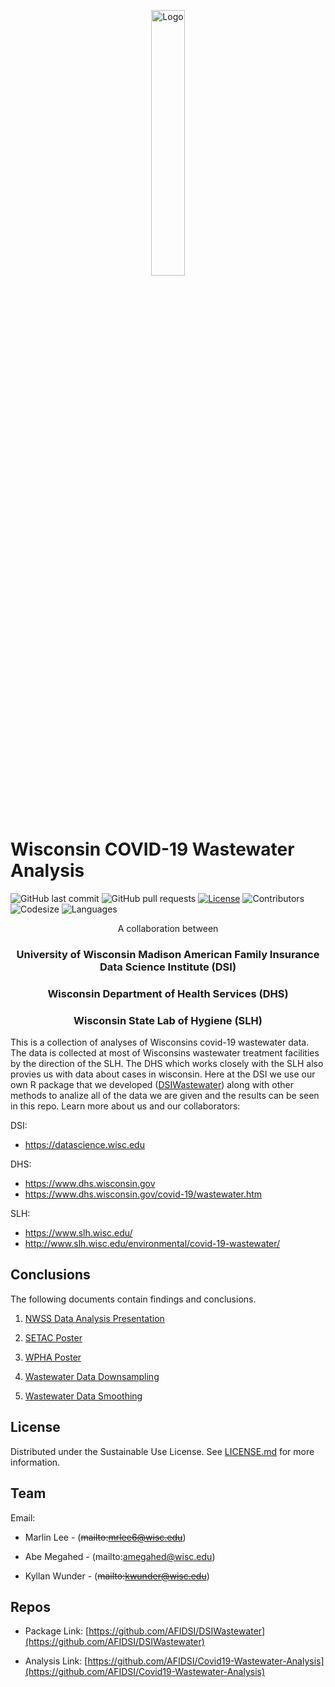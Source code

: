 <p align="center">
  <div align="center">
    <img src="./images/covid-droplet.svg" alt="Logo" style="width:33%">
  </div>
</p>

# Wisconsin COVID-19 Wastewater Analysis

![GitHub last commit](https://img.shields.io/github/last-commit/AFIDSI/Covid19-Wastewater-Analysis)
![GitHub pull requests](https://img.shields.io/github/issues-pr/AFIDSI/Covid19-Wastewater-Analysis)
[![License](https://img.shields.io/badge/license-Sustainable_Use_License-green)](./LICENSE.md)
![Contributors](https://img.shields.io/github/contributors/AFIDSI/Covid19-Wastewater-Analysis) 
![Codesize](https://img.shields.io/github/languages/code-size/AFIDSI/Covid19-Wastewater-Analysis) 
![Languages](https://img.shields.io/github/languages/count/AFIDSI/Covid19-Wastewater-Analysis)

<p align="center"> A collaboration between </p>
<h3 align="center"> University of Wisconsin Madison American Family Insurance Data Science Institute (DSI) </h3>
<h3 align="center"> Wisconsin Department of Health Services (DHS) </h3>
<h3 align="center"> Wisconsin State Lab of Hygiene (SLH) </h3>

This is a collection of analyses of Wisconsins covid-19 wastewater data. The data is collected at most of Wisconsins wastewater treatment facilities by the direction of the SLH. The DHS which works closely with the SLH also provies us with data about cases in wisconsin. Here at the DSI we use our own R package that we developed ([DSIWastewater]([url](https://github.com/AFIDSI/DSIWastewater))) along with other methods to analize all of the data we are given and the results can be seen in this repo. Learn more about us and our collaborators:

DSI:
- <https://datascience.wisc.edu>

DHS:
- <https://www.dhs.wisconsin.gov>
- <https://www.dhs.wisconsin.gov/covid-19/wastewater.htm>

SLH:
- <https://www.slh.wisc.edu/>
- <http://www.slh.wisc.edu/environmental/covid-19-wastewater/>


## Conclusions
The following documents contain findings and conclusions.

1. [NWSS Data Analysis Presentation](./conclusions/NWSS-Data-Analysis-Presentation_5-2-2023/5-2_DHS-presentation.pdf)

2. [SETAC Poster](./conclusions/SETAC-Poster/SETAC-Poster.pdf)

3. [WPHA Poster](./conclusions/WPHA-Poster/WPHA-Paper.PDF)

4. [Wastewater Data Downsampling](./conclusions/downsampling/wastewater-data-downsampling.pdf)

5. [Wastewater Data Smoothing](./conclusions/smoothing/wastewater-data-smoothing.pdf)


## License
Distributed under the Sustainable Use License. See [LICENSE.md](./LICENSE.md) for more information.


## Team
Email:
- Marlin Lee - (~~mailto:mrlee6@wisc.edu~~)

- Abe Megahed - (mailto:amegahed@wisc.edu)

- Kyllan Wunder - (~~mailto:kwunder@wisc.edu~~)


## Repos
- Package Link: [https://github.com/AFIDSI/DSIWastewater](https://github.com/AFIDSI/DSIWastewater)

- Analysis Link: [https://github.com/AFIDSI/Covid19-Wastewater-Analysis](https://github.com/AFIDSI/Covid19-Wastewater-Analysis)
